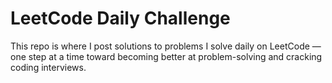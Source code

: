 # LeetCode Daily Challenge
This repo is where I post solutions to problems I solve daily on LeetCode — one step at a time toward becoming better at problem-solving and cracking coding interviews.
